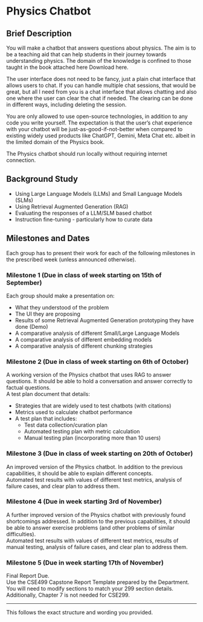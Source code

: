 # Physics Chatbot

## Brief Description

You will make a chatbot that answers questions about physics. The aim is to be a teaching aid that can help students in their journey towards understanding physics. The domain of the knowledge is confined to those taught in the book attached here Download here.

The user interface does not need to be fancy, just a plain chat interface that allows users to chat. If you can handle multiple chat sessions, that would be great, but all I need from you is a chat interface that allows chatting and also one where the user can clear the chat if needed. The clearing can be done in different ways, including deleting the session.

You are only allowed to use open-source technologies, in addition to any code you write yourself. The expectation is that the user’s chat experience with your chatbot will be just-as-good-if-not-better when compared to existing widely used products like ChatGPT, Gemini, Meta Chat etc. albeit in the limited domain of the Physics book.

The Physics chatbot should run locally without requiring internet connection.

## Background Study

- Using Large Language Models (LLMs) and Small Language Models (SLMs)
- Using Retrieval Augmented Generation (RAG)
- Evaluating the responses of a LLM/SLM based chatbot
- Instruction fine-tuning - particularly how to curate data

## Milestones and Dates

Each group has to present their work for each of the following milestones in the prescribed week (unless announced otherwise).

### Milestone 1 (Due in class of week starting on 15th of September)

Each group should make a presentation on:
- What they understood of the problem
- The UI they are proposing
- Results of some Retrieval Augmented Generation prototyping they have done (Demo)
- A comparative analysis of different Small/Large Language Models
- A comparative analysis of different embedding models
- A comparative analysis of different chunking strategies

### Milestone 2 (Due in class of week starting on 6th of October)

A working version of the Physics chatbot that uses RAG to answer questions. It should be able to hold a conversation and answer correctly to factual questions.  
A test plan document that details:
- Strategies that are widely used to test chatbots (with citations)
- Metrics used to calculate chatbot performance
- A test plan that includes:
  - Test data collection/curation plan
  - Automated testing plan with metric calculation
  - Manual testing plan (incorporating more than 10 users)

### Milestone 3 (Due in class of week starting on 20th of October)

An improved version of the Physics chatbot. In addition to the previous capabilities, it should be able to explain different concepts.  
Automated test results with values of different test metrics, analysis of failure cases, and clear plan to address them.

### Milestone 4 (Due in week starting 3rd of November)

A further improved version of the Physics chatbot with previously found shortcomings addressed. In addition to the previous capabilities, it should be able to answer exercise problems (and other problems of similar difficulties).  
Automated test results with values of different test metrics, results of manual testing, analysis of failure cases, and clear plan to address them.

### Milestone 5 (Due in week starting 17th of November)

Final Report Due.  
Use the CSE499 Capstone Report Template prepared by the Department. You will need to modify sections to match your 299 section details. Additionally, Chapter 7 is not needed for CSE299.

---

This follows the exact structure and wording you provided.
